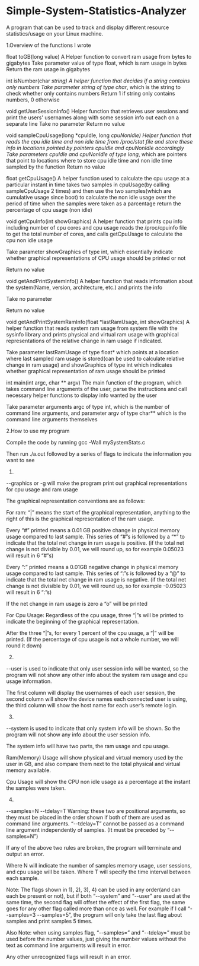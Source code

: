 # Simple-System-Statistics-Analyzer
A program that can be used to track and display different resource statistics/usage on your Linux machine. 

1.Overview of the functions I wrote

float toGB(long value)
A Helper function to convert ram usage from bytes to gigabytes
Take parameter value of type float, which is ram usage in bytes
Return the ram usage in gigabytes

int isNumber(char *string)
A helper function that decides if a string contains only numbers
Take parameter string of type char*, which is the string to check whether only contains numbers
Return 1 if string only contains numbers, 0 otherwise

void getUserSessionInfo()
Helper function that retrieves user sessions and print the users' usernames along with some session info out each on a separate line
Take no parameter
Return no value

void sampleCpuUsage(long *cpuIdle, long *cpuNonIdle)
Helper function that reads the cpu idle time and non idle time from /proc/stat file and store these info in locations pointed by pointers cpuIdle and cpuNonIdle accordingly
Take parameters cpuIdle and cpuNonIdle of type long*, which are pointers that point to locations where to store cpu idle time and non idle time sampled by the function
Return no value 

float getCpuUsage()
A helper function used to calculate the cpu usage at a particular instant in time takes two samples in cpuUsage(by calling sampleCpuUsage 2 times) and then use the two samples(which are cumulative usage since boot) to calculate the non idle usage over the period of time when the samples were taken as a parcentage 
return the percentage of cpu usage (non idle)

void getCpuInfo(int showGraphics)
A helper function that prints cpu info including number of cpu cores and cpu usage reads the /proc/cpuinfo file to get the total number of cores, and calls getCpuUsage to calculate the cpu non idle usage
	
Take parameter showGraphics of type int, which essentially indicate whether graphical representations of CPU usage should be printed or not

Return no value

void getAndPrintSystemInfo()
A helper function that reads information about the system(Name, version, architecture, etc.) and prints the info

Take no parameter
	
Return no value

void getAndPrintSystemRamInfo(float *lastRamUsage, int showGraphics)
A helper function that reads system ram usage from system file with the sysinfo library and prints physical and virtual ram usage with graphical representations of the relative change in ram usage if indicated. 

Take parameter lastRamUsage of type float* which points at a location where last sampled ram usage is stored(can be used to calculate relative change in ram usage) and showGraphics of type int which indicates whether graphical representation of ram usage should be printed 

int main(int argc, char ** argv)
The main function of the program, which takes command line arguments of the user, parse the instructions and call necessary helper functions to display info wanted by the user

Take parameter arguments argc of type int, which is the number of command line arguments, and parameter argv of type char** which is the command line arguments themselves

2.How to use my program

Compile the code by running gcc -Wall mySystemStats.c

Then run ./a.out followed by a series of flags to indicate the information you want to see

1)
--graphics or -g will make the program print out graphical representations for cpu usage and ram usage

The graphical representation conventions are as follows: 

For ram: 
“|” means the start of the graphical representation, anything to the right of this is the graphical representation of the ram usage. 

Every “#” printed means a 0.01 GB positive change in physical memory usage compared to last sample. This series of “#”s is followed by a “*” to indicate that the total net change in ram usage is positive. (if the total net change is not divisible by 0.01, we will round up, so for example 0.05023 will result in 6 “#”s)

Every “:” printed means a 0.01GB negative change in physical memory usage compared to last sample. This series of “:”s is followed by a “@” to indicate that the total net change in ram usage is negative. (if the total net change is not divisible by 0.01, we will round up, so for example -0.05023 will result in 6 “:”s)

If the net change in ram usage is zero a “o” will be printed

For Cpu Usage: 
Regardless of the cpu usage, three “|”s will be printed to indicate the beginning of the graphical representation. 

After the three “|”s, for every 1 percent of the cpu usage, a “|” will be printed. (If the percentage of cpu usage is not a whole number, we will round it down)

2)
--user is used to indicate that only user session info will be wanted, so the program will not show any other info about the system ram usage and cpu usage information. 

The first column will display the usernames of each user session, the second column will show the device names each connected user is using, the third column will show the host name for each user’s remote login. 

3)
--system is used to indicate that only system info will be shown. So the program will not show any info about the user session info. 

The system info will have two parts, the ram usage and cpu usage. 

Ram(Memory) Usage will show physical and virtual memory used by the user in GB, and also compare them next to the total physical and virtual memory available. 

Cpu Usage will show the CPU non idle usage as a percentage at the instant the samples were taken. 

4)
--samples=N --tdelay=T 
Warning: these two are positional arguments, so they must be placed in the order shown if both of them are used as command line arguments. 
“--tdelay=T” cannot be passed as a command line argument independently of samples. (It must be preceded by “--samples=N”)

If any of the above two rules are broken, the program will terminate and output an error. 

Where N will indicate the number of samples memory usage, user sessions, and cpu usage will be taken. 
Where T will specify the time interval between each sample. 

Note: The flags shown in 1), 2), 3), 4) can be used in any order(and can each be present or not), but if both “--system” and “--user” are used at the same time, the second flag will offset the effect of the first flag, the same goes for any other flag called more than once as well. For example if I call “--samples=3 --samples=5”, the program will only take the last flag about samples and print samples 5 times. 

Also Note: when using samples flag, “--samples=” and “--tdelay=” must be used before the number values, just giving the number values without the text as command line arguments will result in error. 

Any other unrecognized flags will result in an error. 
